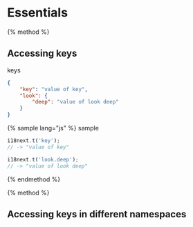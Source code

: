 <!-- toc -->
# Essentials

{% method %}
## Accessing keys

keys

```json
{
    "key": "value of key",
    "look": {
        "deep": "value of look deep"
    }
}
```

{% sample lang="js" %}
sample

```js
i18next.t('key');
// -> "value of key"

i18next.t('look.deep');
// -> "value of look deep"

```

{% endmethod %}


{% method %}
## Accessing keys in different namespaces

